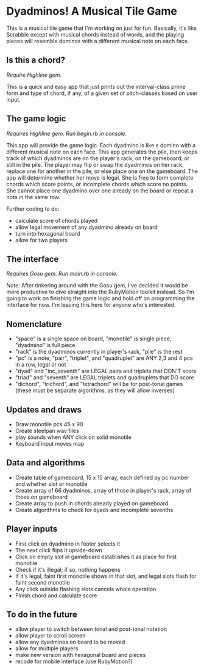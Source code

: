 Dyadminos! A Musical Tile Game
==============================

This is a musical tile game that I'm working on just for fun. Basically, it's like Scrabble except with musical chords instead of words, and the playing pieces will resemble dominos with a different musical note on each face.

Is this a chord?
----------------

*Require Highline gem.*

This is a quick and easy app that just prints out the interval-class prime form and type of chord, if any, of a given set of pitch-classes based on user input.

The game logic
--------------

*Requires Highline gem. Run begin.rb in console.*

This app will provide the game logic. Each dyadmino is like a domino with a different musical note on each face. This app generates the pile, then keeps track of which dyadminos are on the player's rack, on the gameboard, or still in the pile. The player may flip or swap the dyadminos on her rack, replace one for another in the pile, or else place one on the gameboard. The app will determine whether her move is legal. She is free to form complete chords which score points, or incomplete chords which score no points. She cannot place one dyadmino over one already on the board or repeat a note in the same row.

Further coding to do:
* calculate score of chords played
* allow legal movement of any dyadmino already on board
* turn into hexagonal board
* allow for two players

The interface
-------------

*Requires Gosu gem. Run main.rb in console.*

*Note:* After tinkering around with the Gosu gem, I've decided it would be more productive to dive straight into the RubyMotion toolkit instead. So I'm going to work on finishing the game logic and hold off on programming the interface for now. I'm leaving this here for anyone who's interested.

Nomenclature
------------

* "space" is a single space on board, "monotile" is single piece, "dyadmino" is full piece
* "rack" is the dyadminos currently in player's rack, "pile" is the rest
* "pc" is a note, "pair", "triplet", and "quadruplet" are ANY 2,3 and 4 pcs in a row, legal or not
* "dyad" and "inc_seventh" are LEGAL pairs and triplets that DON'T score
* "triad" and "seventh" are LEGAL triplets and quadruplets that DO score
* "dichord", "trichord", and "tetrachord" will be for post-tonal games (these must be separate algorithms, as they will allow inverses)

Updates and draws
-----------------

* Draw monotile pcs 45 x 90
* Create steelpan wav files
* play sounds when ANY click on solid monotile
* Keyboard input moves map

Data and algorithms
-------------------

* Create table of gameboard, 15 x 15 array, each defined by pc number and whether slot or monotile
* Create array of 66 dyadminos, array of those in player's rack, array of those on gameboard
* Create array to push in chords already played on gameboard
* Create algorithms to check for dyads and incomplete sevenths

Player inputs
-------------

* First click on dyadmino in footer selects it
* The next click flips it upside-down
* Click on empty slot in gameboard establishes it as place for first monotile
* Check if it's illegal; if so, nothing happens
* If it's legal, faint first monotile shows in that slot, and legal slots flash for faint second monotile
* Any click outside flashing slots cancels whole operation
* Finish chord and calculate score

To do in the future
-------------------

* allow player to switch between tonal and post-tonal notation
* allow player to scroll screen
* allow any dyadminos on board to be moved
* allow for multiple players
* make new version with hexagonal board and pieces
* recode for mobile interface (use RubyMotion?)
